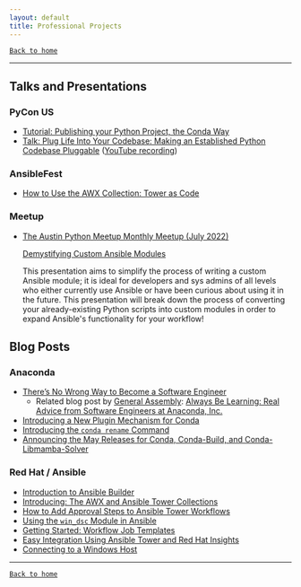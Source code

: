 ```yaml
---
layout: default
title: Professional Projects
---
```


[`Back to home`](https://beeankha.github.io/)

* * *

## Talks and Presentations

### PyCon US

- [Tutorial: Publishing your Python Project, the Conda Way](https://us.pycon.org/2023/schedule/presentation/94/)
- [Talk: Plug Life Into Your Codebase: Making an Established Python Codebase Pluggable](https://us.pycon.org/2023/schedule/presentation/66/) ([YouTube recording](https://youtu.be/OeSv0_HesaU))


### AnsibleFest

- [How to Use the AWX Collection: Tower as Code](https://github.com/john-westcott-iv/ansiblefest2020/blob/devel/How%20to%20Use%20the%20AWX%20Collection%20Lab%20Presentation%20Deck.pdf)

### Meetup

- [The Austin Python Meetup Monthly Meetup (July 2022)](https://www.meetup.com/austinpython/events/285847919/)

    [Demystifying Custom Ansible Modules](https://github.com/beeankha/CustomAnsibleModules)

    This presentation aims to simplify the process of writing a custom Ansible module; it is ideal for developers and sys admins of all levels who either currently use Ansible or have been curious about using it in the future. This presentation will break down the process of converting your already-existing Python scripts into custom modules in order to expand Ansible's functionality for your workflow!


## Blog Posts

### Anaconda

- [There’s No Wrong Way to Become a Software Engineer](https://www.anaconda.com/blog/theres-no-wrong-way-to-become-a-software-engineer-part-1)
    - Related blog post by [General Assembly](https://generalassemb.ly/): [Always Be Learning: Real Advice from Software Engineers at Anaconda, Inc.](https://generalassemb.ly/blog/real-career-advice-from-software-engineers/)
- [Introducing a New Plugin Mechanism for Conda](https://www.anaconda.com/blog/introducing-a-new-plugin-mechanism-for-conda)
- [Introducing the `conda rename` Command](https://anaconda.cloud/conda-rename-command)
- [Announcing the May Releases for Conda, Conda-Build, and Conda-Libmamba-Solver](https://conda.org/blog/2023-05-31-may-2023-releases)

### Red Hat / Ansible

- [Introduction to Ansible Builder](https://www.ansible.com/blog/introduction-to-ansible-builder)
- [Introducing: The AWX and Ansible Tower Collections](https://www.ansible.com/blog/introducing-the-awx-collection)
- [How to Add Approval Steps to Ansible Tower Workflows](https://www.ansible.com/blog/how-to-add-approval-steps-to-ansible-tower-workflows)
- [Using the `win_dsc` Module in Ansible](https://www.ansible.com/blog/using-the-win_dsc-module-in-ansible)
- [Getting Started: Workflow Job Templates](https://www.ansible.com/blog/getting-started-workflow-job-templates)
- [Easy Integration Using Ansible Tower and Red Hat Insights](https://www.ansible.com/blog/easy-integration-using-ansible-tower-and-red-hat-insights)
- [Connecting to a Windows Host](https://www.ansible.com/blog/connecting-to-a-windows-host)

* * *

[`Back to home`](https://beeankha.github.io/)